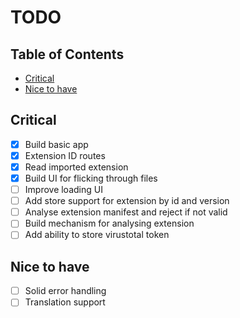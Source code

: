 # TODO <!-- omit in toc -->

## Table of Contents <!-- omit in toc -->

- [Critical](#critical)
- [Nice to have](#nice-to-have)

## Critical

- [x] Build basic app
- [x] Extension ID routes
- [x] Read imported extension
- [x] Build UI for flicking through files
- [ ] Improve loading UI
- [ ] Add store support for extension by id and version
- [ ] Analyse extension manifest and reject if not valid
- [ ] Build mechanism for analysing extension
- [ ] Add ability to store virustotal token

## Nice to have

- [ ] Solid error handling
- [ ] Translation support
